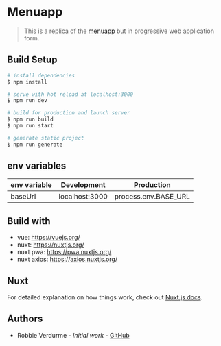 # Menuapp

> This is a replica of the [menuapp](https://github.com/RobbieVerdurme/MenuApp) but in progressive web application form.

## Build Setup

```bash
# install dependencies
$ npm install

# serve with hot reload at localhost:3000
$ npm run dev

# build for production and launch server
$ npm run build
$ npm run start

# generate static project
$ npm run generate
```

## env variables
| env variable |Development    | Production          |
| -------------|---------------| --------------------|
| baseUrl      |localhost:3000 | process.env.BASE_URL|

## Build with
- vue: https://vuejs.org/
- nuxt: https://nuxtjs.org/
- nuxt pwa: https://pwa.nuxtjs.org/
- nuxt axios: https://axios.nuxtjs.org/

## Nuxt
For detailed explanation on how things work, check out [Nuxt.js docs](https://nuxtjs.org).

## Authors
- Robbie Verdurme - *Initial work* - [GitHub](https://github.com/RobbieVerdurme)

